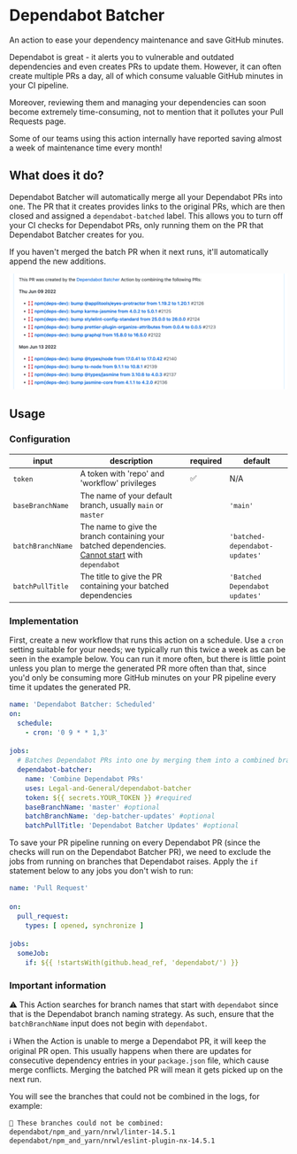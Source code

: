 # Dependabot Batcher

An action to ease your dependency maintenance and save GitHub minutes.

Dependabot is great - it alerts you to vulnerable and outdated dependencies and even creates PRs to update them.
However, it can often create multiple PRs a day, all of which consume valuable GitHub minutes in your CI pipeline.

Moreover, reviewing them and managing your dependencies can soon become extremely time-consuming, not to mention that it
pollutes your Pull Requests page.

Some of our teams using this action internally have reported saving almost a week of maintenance time every month!

## What does it do?

Dependabot Batcher will automatically merge all your Dependabot PRs into one. The PR that it creates provides links to
the original PRs, which are then closed and assigned a `dependabot-batched` label. This allows you to turn off your CI
checks for Dependabot PRs, only running them on the PR that Dependabot Batcher creates for you.

If you haven't merged the batch PR when it next runs, it'll automatically append the new additions.

![](images/batch-pr-example.png)

## Usage

### Configuration

| input              | description                                                                                                                | required | default |
|--------------------|----------------------------------------------------------------------------------------------------------------------------|---|------------------------------|
| `token`              | A token with 'repo' and 'workflow' privileges                                                                              | ✅ | N/A |
| `baseBranchName`     | The name of your default branch, usually `main` or `master`                                                                |   | `'main'` |
| `batchBranchName` | The name to give the branch containing your batched dependencies. [Cannot start](#important-information) with `dependabot` |   | `'batched-dependabot-updates'` |
| `batchPullTitle`  | The title to give the PR containing your batched dependencies                                                              |   | `'Batched Dependabot updates'` |

### Implementation

First, create a new workflow that runs this action on a schedule. Use a `cron` setting suitable for your needs; we
typically run this twice a week as can be seen in the example below. You can run it more often, but there is little
point unless you plan to merge the generated PR more often than that, since you'd only be consuming more GitHub
minutes on your PR pipeline every time it updates the generated PR.

```yml
name: 'Dependabot Batcher: Scheduled'
on:
  schedule:
    - cron: '0 9 * * 1,3'

jobs:
  # Batches Dependabot PRs into one by merging them into a combined branch, then raising a new PR
  dependabot-batcher:
    name: 'Combine Dependabot PRs'
    uses: Legal-and-General/dependabot-batcher
    token: ${{ secrets.YOUR_TOKEN }} #required
    baseBranchName: 'master' #optional
    batchBranchName: 'dep-batcher-updates' #optional
    batchPullTitle: 'Dependabot Batcher Updates' #optional
```

To save your PR pipeline running on every Dependabot PR (since the checks will run on the Dependabot Batcher PR), we
need to exclude the jobs from running on branches that Dependabot raises. Apply the `if` statement below to any jobs you
don't wish to run:

```yml
name: 'Pull Request'

on:
  pull_request:
    types: [ opened, synchronize ]

jobs:
  someJob:
    if: ${{ !startsWith(github.head_ref, 'dependabot/') }}
```

### Important information

⚠️ This Action searches for branch names that start with `dependabot` since that is the Dependabot branch naming
strategy. As such, ensure that the `batchBranchName` input does not begin with `dependabot`.

ℹ️ When the Action is unable to merge a Dependabot PR, it will keep the original PR open. This usually happens when
there are updates for consecutive dependency entries in your `package.json` file, which cause merge conflicts. Merging
the batched PR will mean it gets picked up on the next run.

You will see the branches that could not be combined in the logs, for example:

```
🚫 These branches could not be combined:
dependabot/npm_and_yarn/nrwl/linter-14.5.1
dependabot/npm_and_yarn/nrwl/eslint-plugin-nx-14.5.1
```
